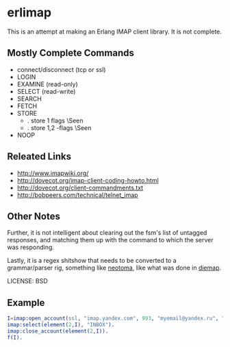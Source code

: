 # erlimap

This is an attempt at making an Erlang IMAP client library.  It is not complete.

## Mostly Complete Commands

* connect/disconnect (tcp or ssl)
* LOGIN
* EXAMINE (read-only)
* SELECT  (read-write)
* SEARCH
* FETCH
* STORE
    * . store 1 flags \Seen
    * . store 1,2 -flags \Seen
* NOOP

## Releated Links

* http://www.imapwiki.org/
* http://dovecot.org/imap-client-coding-howto.html
* http://dovecot.org/client-commandments.txt
* http://bobpeers.com/technical/telnet_imap

## Other Notes

Further, it is not intelligent about clearing out the fsm's list of untagged responses, and matching them up with the command to which the server was responding.

Lastly, it is a regex shitshow that needs to be converted to a grammar/parser rig, something like [neotoma](http://github.com/seancribbs/neotoma), like what was done in [diemap](http://github.com/vagabond/diemap).

LICENSE: BSD

## Example

```erlang
I=imap:open_account(ssl, "imap.yandex.com", 993, "myemail@yandex.ru", "passwrd").
imap:select(element(2,I), "INBOX").
imap:close_account(element(2,I)).
f(I).
```
